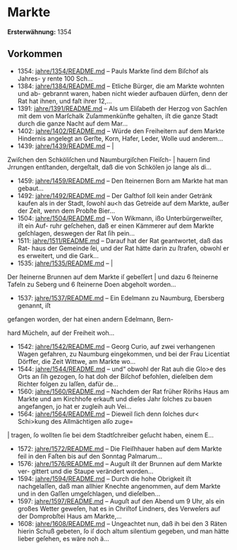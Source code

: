 # Markte

**Ersterwähnung:** 1354

## Vorkommen
- 1354: [jahre/1354/README.md](../jahre/1354/README.md) – Pauls Markte ſind dem Biſchof als Jahres-
y rente 100 Sch...
- 1384: [jahre/1384/README.md](../jahre/1384/README.md) – Etliche Bürger, die am Markte wohnten und ab-
gebrannt waren, haben nicht wieder aufbauen dürfen, denn
der Rat hat ihnen, und faſt ihrer 12,...
- 1391: [jahre/1391/README.md](../jahre/1391/README.md) – Als um Eliſabeth der Herzog von Sachſen mit dem
von Marſchalk Zuſammenkünfte gehalten, iſt die ganze
Stadt durch die ganze Nacht auf dem Mar...
- 1402: [jahre/1402/README.md](../jahre/1402/README.md) – Würde den Freiheitern auf dem Markte Hindernis
angelegt an Gerſte, Korn, Hafer, Leder, Wolle uud anderem...
- 1439: [jahre/1439/README.md](../jahre/1439/README.md) – |

Zwiſchen den Schköliſchen und Naumburgiſchen Fleiſch- |
hauern ſind Jrrungen entſtanden, dergeſtalt, daß die von
Schkölen jo lange als di...
- 1459: [jahre/1459/README.md](../jahre/1459/README.md) – Den ſteinernen Born am Markte hat man gebaut...
- 1492: [jahre/1492/README.md](../jahre/1492/README.md) – Der Gaſthof ſoll kein ander Getränk kaufen als in
der Stadt, ſowohl au<h das Getreide auf dem Markte,
außer der Zeit, wenn dem Probſte Bier...
- 1504: [jahre/1504/README.md](../jahre/1504/README.md) – Von Wikmann, ißo Unterbürgerweiſter, iſt ein Auf-
ruhr geſchehen, daß er einen Kämmerer auf dem Markte
geſchlagen, deswegen der Rat ſih pein...
- 1511: [jahre/1511/README.md](../jahre/1511/README.md) – Darauf hat der Rat geantwortet, daß das Rat-
haus der Gemeinde ſei, und der Rat hätte darin zu
ſtrafen, obwohl er es erweitert, und die Gark...
- 1535: [jahre/1535/README.md](../jahre/1535/README.md) – |

Der ſteinerne Brunnen auf dem Markte iſ gebeſſert |
und dazu 6 ſteinerne Tafeln zu Seberg und 6 ſteinerne
Doen abgeholt worden...
- 1537: [jahre/1537/README.md](../jahre/1537/README.md) – Ein Edelmann zu Naumburg, Ebersberg genannt, iſt

gefangen worden, der hat einen andern Edelmann, Bern-


hard Mücheln, auf der Freiheit woh...
- 1542: [jahre/1542/README.md](../jahre/1542/README.md) – Georg Curio, auf zwei
verhangenen Wagen gefahren, zu Naumburg eingekommen,
und bei der Frau Licentiat Dörffer, die Zeit Wittwe, am
Markte wo...
- 1544: [jahre/1544/README.md](../jahre/1544/README.md) – und“ obwohl der Rat auh die Glo>e des
Orts an ſih gezogen, ſo hat doh der Biſchof befohlen,
dieſelben dem Richter folgen zu laſſen, dafür de...
- 1560: [jahre/1560/README.md](../jahre/1560/README.md) – Nachdem der Rat früher Rörihs Haus am Markte
und am Kirchhofe erkauft und dieſes Jahr ſolches zu
bauen angefangen, jo hat er zugleih auh Vei...
- 1564: [jahre/1564/README.md](../jahre/1564/README.md) – Dieweil ſich
denn ſolches dur< Schi>kung des Allmächtigen alſo zuge=

| tragen, ſo wollten ſie bei dem Stadtſchreiber geſucht haben,
einem E...
- 1572: [jahre/1572/README.md](../jahre/1572/README.md) – Die Fleiſhhauer haben auf dem Markte feil in den
Faſten bis auf den Sonntag Palmarum...
- 1576: [jahre/1576/README.md](../jahre/1576/README.md) – Auguſt iſt der Brunnen auf dem Markte ver-
gittert und die Staupe verändert worden...
- 1594: [jahre/1594/README.md](../jahre/1594/README.md) – Durch die hohe Obrigkeit iſt nachgelaſſen, daß man
allhier Knechte angenommen, auf dem Markte und in den
Gaſſen umgeſchlagen, und dieſelben...
- 1597: [jahre/1597/README.md](../jahre/1597/README.md) – Auguſt auf den Abend um 9 Uhr, als ein
großes Wetter geweſen, hat es in Chriſtof Lindners, des
Verweſers auf der Domprobſtei Haus am Markte,...
- 1608: [jahre/1608/README.md](../jahre/1608/README.md) – Ungeachtet nun, daß
ih bei den 3 Räten hierin Schuß gebeten, ſo iſ doch
altum silentium gegeben, und man hätte lieber geſehen,
es wäre noh ä...
